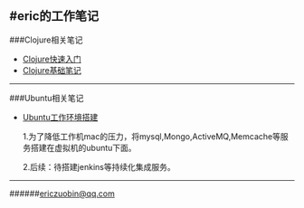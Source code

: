 #eric的工作笔记
--------------

###Clojure相关笔记

- [Clojure快速入门](https://github.com/ericzuobin/notes/blob/master/clojure/clojure_basic.md)
- [Clojure基础笔记](https://github.com/ericzuobin/notes/blob/master/clojure/clojure_1.md)



--------------
###Ubuntu相关笔记
- [Ubuntu工作环境搭建](https://github.com/ericzuobin/notes/blob/master/ubuntu/ubuntu_init.md)

  1.为了降低工作机mac的压力，将mysql,Mongo,ActiveMQ,Memcache等服务搭建在虚拟机的ubuntu下面。

  2.后续：待搭建jenkins等持续化集成服务。
  




--------------

######ericzuobin@qq.com

